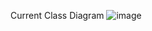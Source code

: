 Current Class Diagram
![image](https://github.com/user-attachments/assets/734dfc14-badd-41b1-aa13-fa3865d7933b)
